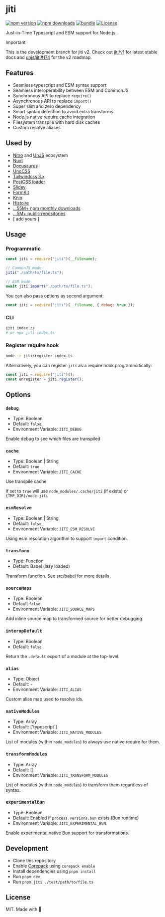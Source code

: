 # jiti

[![npm version][npm-version-src]][npm-version-href]
[![npm downloads][npm-downloads-src]][npm-downloads-href]
[![bundle][bundle-src]][bundle-href]
[![License][license-src]][license-href]

Just-in-Time Typescript and ESM support for Node.js.

> [!IMPORTANT]
> This is the development branch for jiti v2. Check out [jiti/v1](https://github.com/unjs/jiti/tree/v1) for latest stable docs and [unjs/jiti#174](https://github.com/unjs/jiti/issues/174) for the v2 roadmap.

## Features

- Seamless typescript and ESM syntax support
- Seamless interoperability between ESM and CommonJS
- Synchronous API to replace `require()`
- Asynchronous API to replace `import()`
- Super slim and zero dependency
- Smart syntax detection to avoid extra transforms
- Node.js native require cache integration
- Filesystem transpile with hard disk caches
- Custom resolve aliases

## Used by

- [Nitro](https://nitro.unjs.io/) and [UnJS](https://unjs.io/) ecosystem
- [Nuxt](https://nuxt.com/)
- [Docusaurus](https://docusaurus.io/)
- [UnoCSS](https://unocss.dev/)
- [Tailwindcss 3.x](https://tailwindcss.com/)
- [PostCSS loader](https://github.com/webpack-contrib/postcss-loader)
- [Slidev](https://sli.dev/)
- [FormKit](https://formkit.com/)
- [Knip](https://knip.dev/)
- [Histoire](https://histoire.dev/)
- [...55M+ npm monthly downloads](https://www.npmjs.com/package/jiti)
- [...5M+ public repositories](https://github.com/unjs/jiti/network/dependents)
- [ add yours ]

## Usage

### Programmatic

```js
const jiti = require("jiti")(__filename);

// CommonJS mode
jiti("./path/to/file.ts");

// ESM mode
await jiti.import("./path/to/file.ts");
```

You can also pass options as second argument:

```js
const jiti = require("jiti")(__filename, { debug: true });
```

### CLI

```bash
jiti index.ts
# or npx jiti index.ts
```

### Register require hook

```bash
node -r jiti/register index.ts
```

Alternatively, you can register `jiti` as a require hook programmatically:

```js
const jiti = require("jiti")();
const unregister = jiti.register();
```

## Options

### `debug`

- Type: Boolean
- Default: `false`
- Environment Variable: `JITI_DEBUG`

Enable debug to see which files are transpiled

### `cache`

- Type: Boolean | String
- Default: `true`
- Environment Variable: `JITI_CACHE`

Use transpile cache

If set to `true` will use `node_modules/.cache/jiti` (if exists) or `{TMP_DIR}/node-jiti`

### `esmResolve`

- Type: Boolean | String
- Default: `false`
- Environment Variable: `JITI_ESM_RESOLVE`

Using esm resolution algorithm to support `import` condition.

### `transform`

- Type: Function
- Default: Babel (lazy loaded)

Transform function. See [src/babel](./src/babel.ts) for more details

### `sourceMaps`

- Type: Boolean
- Default `false`
- Environment Variable: `JITI_SOURCE_MAPS`

Add inline source map to transformed source for better debugging.

### `interopDefault`

- Type: Boolean
- Default: `false`

Return the `.default` export of a module at the top-level.

### `alias`

- Type: Object
- Default: -
- Environment Variable: `JITI_ALIAS`

Custom alias map used to resolve ids.

### `nativeModules`

- Type: Array
- Default: ['typescript`]
- Environment Variable: `JITI_NATIVE_MODULES`

List of modules (within `node_modules`) to always use native require for them.

### `transformModules`

- Type: Array
- Default: []
- Environment Variable: `JITI_TRANSFORM_MODULES`

List of modules (within `node_modules`) to transform them regardless of syntax.

### `experimentalBun`

- Type: Boolean
- Default: Enabled if `process.versions.bun` exists (Bun runtime)
- Environment Variable: `JITI_EXPERIMENTAL_BUN`

Enable experimental native Bun support for transformations.

## Development

- Clone this repository
- Enable [Corepack](https://github.com/nodejs/corepack) using `corepack enable`
- Install dependencies using `pnpm install`
- Run `pnpm dev`
- Run `pnpm jiti ./test/path/to/file.ts`

## License

MIT. Made with 💖

<!-- Badged -->

[npm-version-src]: https://img.shields.io/npm/v/jiti?style=flat&colorA=18181B&colorB=F0DB4F
[npm-version-href]: https://npmjs.com/package/jiti
[npm-downloads-src]: https://img.shields.io/npm/dm/jiti?style=flat&colorA=18181B&colorB=F0DB4F
[npm-downloads-href]: https://npmjs.com/package/jiti
[bundle-src]: https://img.shields.io/bundlephobia/minzip/jiti?style=flat&colorA=18181B&colorB=F0DB4F
[bundle-href]: https://bundlephobia.com/result?p=jiti
[license-src]: https://img.shields.io/github/license/unjs/jiti.svg?style=flat&colorA=18181B&colorB=F0DB4F
[license-href]: https://github.com/unjs/jiti/blob/main/LICENSE
